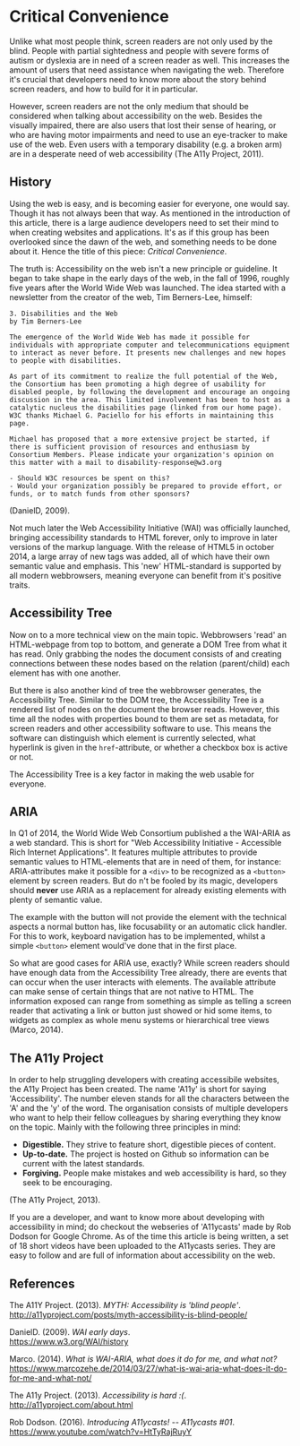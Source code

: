 # Critical Convenience
Unlike what most people think, screen readers are not only used by the blind. People with partial sightedness and people with severe forms of autism or dyslexia are in need of a screen reader as well. This increases the amount of users that need assistance when navigating the web. Therefore it's crucial that developers need to know more about the story behind screen readers, and how to build for it in particular.

However, screen readers are not the only medium that should be considered when talking about accessibility on the web. Besides the visually impaired, there are also users that lost their sense of hearing, or who are having motor impairments and need to use an eye-tracker to make use of the web. Even users with a temporary disability (e.g. a broken arm) are in a desperate need of web accessibility (The A11y Project, 2011).

## History
Using the web is easy, and is becoming easier for everyone, one would say. Though it has not always been that way. As mentioned in the introduction of this article, there is a large audience developers need to set their mind to when creating websites and applications. It's as if this group has been overlooked since the dawn of the web, and something needs to be done about it. Hence the title of this piece: *Critical Convenience*.

The truth is: Accessibility on the web isn't a new principle or guideline. It began to take shape in the early days of the web, in the fall of 1996, roughly five years after the World Wide Web was launched. The idea started with a newsletter from the creator of the web, Tim Berners-Lee, himself:

```
3. Disabilities and the Web  
by Tim Berners-Lee

The emergence of the World Wide Web has made it possible for individuals with appropriate computer and telecommunications equipment to interact as never before. It presents new challenges and new hopes to people with disabilities.

As part of its commitment to realize the full potential of the Web, the Consortium has been promoting a high degree of usability for disabled people, by following the development and encourage an ongoing discussion in the area. This limited involvement has been to host as a catalytic nucleus the disabilities page (linked from our home page). W3C thanks Michael G. Paciello for his efforts in maintaining this page.

Michael has proposed that a more extensive project be started, if there is sufficient provision of resources and enthusiasm by Consortium Members. Please indicate your organization's opinion on this matter with a mail to disability-response@w3.org

- Should W3C resources be spent on this?
- Would your organization possibly be prepared to provide effort, or funds, or to match funds from other sponsors?
```
(DanielD, 2009).

Not much later the Web Accessibility Initiative (WAI) was officially launched, bringing accessibility standards to HTML forever, only to improve in later versions of the markup language. With the release of HTML5 in october 2014, a large array of new tags was added, all of which have their own semantic value and emphasis. This 'new' HTML-standard is supported by all modern webbrowsers, meaning everyone can benefit from it's positive traits. 

## Accessibility Tree
Now on to a more technical view on the main topic. Webbrowsers 'read' an HTML-webpage from top to bottom, and generate a DOM Tree from what it has read. Only grabbing the nodes the document consists of and creating connections between these nodes based on the relation (parent/child) each element has with one another.

But there is also another kind of tree the webbrowser generates, the Accessibility Tree. Similar to the DOM tree, the Accessibility Tree is a rendered list of nodes on the document the browser reads. However, this time all the nodes with properties bound to them are set as metadata, for screen readers and other accessibility software to use. This means the software can distinguish which element is currently selected, what hyperlink is given in the `href`-attribute, or whether a checkbox box is active or not.

The Accessibility Tree is a key factor in making the web usable for everyone.

## ARIA
In Q1 of 2014, the World Wide Web Consortium published a the WAI-ARIA as a web standard. This is short for "Web Accessibility Initiative - Accessible Rich Internet Applications". It features multiple attributes to provide semantic values to HTML-elements that are in need of them, for instance: ARIA-attributes make it possible for a `<div>` to be recognized as a `<button>` element by screen readers. But do n't be fooled by its magic, developers should **never** use ARIA as a replacement for already existing elements with plenty of semantic value.

The example with the button will not provide the element with the technical aspects a normal button has, like focusability or an automatic click handler. For this to work, keyboard navigation has to be implemented, whilst a simple `<button>` element would've done that in the first place.

So what are good cases for ARIA use, exactly? While screen readers should have enough data from the Accessibility Tree already, there are events that can occur when the user interacts with elements. The available attribute can make sense of certain things that are not native to HTML. The information exposed can range from something as simple as telling a screen reader that activating a link or button just showed or hid some items, to widgets as complex as whole menu systems or hierarchical tree views (Marco, 2014).

## The A11y Project
In order to help struggling developers with creating accessibile websites, the A11y Project has been created.
The name 'A11y' is short for saying 'Accessibility'. The number eleven stands for all the characters between the 'A' and the 'y' of the word. The organisation consists of multiple developers who want to help their fellow colleagues by sharing everything they know on the topic. Mainly with the following three principles in mind:
- **Digestible.** They strive to feature short, digestible pieces of content.
- **Up-to-date.** The project is hosted on Github so information can be current with the latest standards.
- **Forgiving.** People make mistakes and web accessibility is hard, so they seek to be encouraging.

(The A11y Project, 2013).

If you are a developer, and want to know more about developing with accessibility in mind; do checkout the webseries of 'A11ycasts' made by Rob Dodson for Google Chrome. As of the time this article is being written, a set of 18 short videos have been uploaded to the A11ycasts series. They are easy to follow and are full of information about accessibility on the web.

## References
The A11Y Project. (2013). *MYTH: Accessibility is 'blind people'*.  
http://a11yproject.com/posts/myth-accessibility-is-blind-people/

DanielD. (2009). *WAI early days*.  
https://www.w3.org/WAI/history

Marco. (2014). *What is WAI-ARIA, what does it do for me, and what not?*  
https://www.marcozehe.de/2014/03/27/what-is-wai-aria-what-does-it-do-for-me-and-what-not/

The A11y Project. (2013). *Accessibility is hard :(*.  
http://a11yproject.com/about.html

Rob Dodson. (2016). *Introducing A11ycasts! -- A11ycasts #01*.  
https://www.youtube.com/watch?v=HtTyRajRuyY
